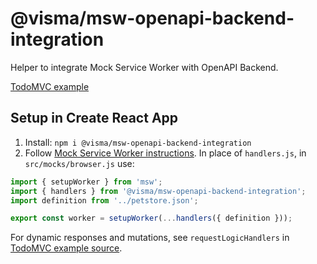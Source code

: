 # @visma/msw-openapi-backend-integration

Helper to integrate Mock Service Worker with OpenAPI Backend.

[TodoMVC example](https://visma-as.github.io/visma/react-openapi-client-generator/examples/todoapp/)

## Setup in Create React App

1. Install: `npm i @visma/msw-openapi-backend-integration`
2. Follow [Mock Service Worker instructions](https://mswjs.io/docs/getting-started/install). In place of `handlers.js`, in `src/mocks/browser.js` use:

```js
import { setupWorker } from 'msw';
import { handlers } from '@visma/msw-openapi-backend-integration';
import definition from '../petstore.json';

export const worker = setupWorker(...handlers({ definition }));
```

For dynamic responses and mutations, see `requestLogicHandlers` in [TodoMVC example source](https://github.com/Visma-AS/visma/tree/main/packages/react-openapi-client-generator/examples/todoapp/src/mocks/requestLogicHandlers.ts).
